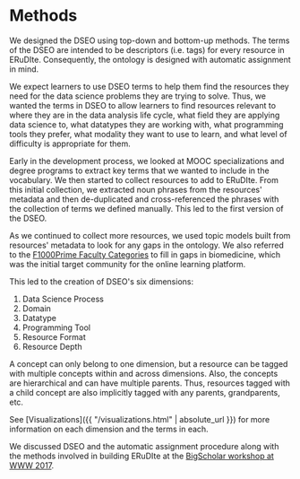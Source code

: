 # Methods
We designed the DSEO using top-down and bottom-up methods. The terms of the DSEO are 
intended to be descriptors (i.e. tags) for every resource in ERuDIte. Consequently, the 
ontology is designed with automatic assignment in mind.

We expect learners to use DSEO terms to help them find the resources they need for the
data science problems they are trying to solve. Thus, we wanted the terms in DSEO to allow
learners to find resources relevant to where they are in the data analysis life cycle, what
field they are applying data science to, what datatypes they are working with, what
programming tools they prefer, what modality they want to use to learn, and 
what level of difficulty is appropriate for them.

Early in the development process, we looked at MOOC specializations and degree programs to
extract key terms that we wanted to include in the vocabulary. We then started to collect resources
to add to ERuDIte. From this initial collection, we extracted noun phrases from the resources'
metadata and then de-duplicated and cross-referenced the phrases with the collection of terms we
defined manually. This led to the first version of the DSEO. 

As we continued to collect more resources, we used topic models built from
resources' metadata to look for any gaps in the ontology. We also referred to the
[F1000Prime Faculty Categories](https://f1000.com/prime/thefaculty/biology) to fill in
gaps in biomedicine, which was the initial target community for the online learning platform.

This led to the creation of DSEO's six dimensions:
1. Data Science Process
2. Domain
3. Datatype
4. Programming Tool
5. Resource Format
6. Resource Depth

A concept can only belong to one dimension, but a resource can be tagged with multiple 
concepts within and across dimensions. Also, the concepts are hierarchical and can have 
multiple parents. Thus, resources tagged with a child concept are also implicitly tagged 
with any parents, grandparents, etc.

See [Visualizations]({{ "/visualizations.html" | absolute_url }}) for more information 
on each dimension and the terms in each.

We discussed DSEO and the automatic assignment procedure along with the methods involved
in building ERuDIte at the [BigScholar workshop at WWW 2017](https://dl.acm.org/citation.cfm?id=3053060).